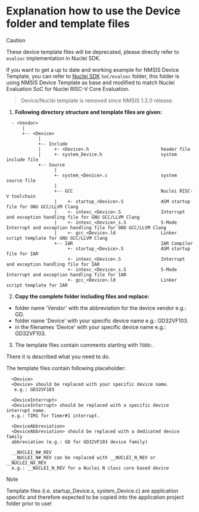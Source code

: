 # Explanation how to use the Device folder and template files

> [!CAUTION]
> These device template files will be deprecated, please directly refer to `evalsoc` implementation
> in Nuclei SDK.

If you want to get a up to date and working example for NMSIS Device Template, you can refer to
[Nuclei SDK](https://github.com/Nuclei-Software/nuclei-sdk) `SoC/evalsoc` folder, this folder is
using NMSIS Device Template as base and modified to match Nuclei Evaluation SoC for Nuclei RISC-V
Core Evaluation.

> Device/Nuclei template is removed since NMSIS 1.2.0 release.

1. **Following directory structure and template files are given:**

~~~
  - <Vendor>
      |
      +-- <Device>
            |
            +-- Include
            |     +- <Device>.h                           header file
            |     +- system_Device.h                      system include file
            +-- Source
                  |
                  +- system_<Device>.c                    system source file
                  |
                  +-- GCC                                 Nuclei RISC-V toolchain
                  |    +- startup_<Device>.S              ASM startup file for GNU GCC/LLVM Clang
                  |    +- intexc_<Device>.S               Interrupt and exception handling file for GNU GCC/LLVM Clang
                  |    +- intexc_<Device>_s.S             S-Mode Interrupt and exception handling file for GNU GCC/LLVM Clang
                  |    +- gcc_<Device>.ld                 Linker script template for GNU GCC/LLVM Clang
                  +-- IAR                                 IAR Compiler
                       +- startup_<Device>.S              ASM startup file for IAR
                       +- intexc_<Device>.S               Interrupt and exception handling file for IAR
                       +- intexc_<Device>_s.S             S-Mode Interrupt and exception handling file for IAR
                       +- gcc_<Device>.ld                 Linker script template for IAR
~~~

2. **Copy the complete folder including files and replace:**
- folder name 'Vendor' with the abbreviation for the device vendor  e.g.: GD.
- folder name 'Device' with your specific device name e.g.: GD32VF103.
- in the filenames 'Device' with your specific device name e.g.: GD32VF103.

3. The template files contain comments starting with `TODO:`.

There it is described what you need to do.

The template files contain following placeholder:

~~~
  <Device>
  <Device> should be replaced with your specific device name.
   e.g.: GD32VF103

  <DeviceInterrupt>
  <DeviceInterrupt> should be replaced with a specific device interrupt name.
  e.g.: TIM1 for Timer#1 interrupt.

  <DeviceAbbreviation>
  <DeviceAbbreviation> should be replaced with a dedicated device family
  abbreviation (e.g.: GD for GD32VF103 device family)

  __NUCLEI_N#_REV
  __NUCLEI_N#_REV can be replaced with __NUCLEI_N_REV or __NUCLEI_NX_REV
  e.g.: __NUCLEI_N_REV for a Nuclei N class core based device
~~~


> [!NOTE]
> Template files (i.e. startup_Device.s, system_Device.c) are application
> specific and therefore expected to be copied into the application project
> folder prior to use!

